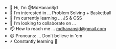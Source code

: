 - 👋 Hi, I’m @MdHananSjd
- 👀 I’m interested in ... Problem Solving + Basketball
- 🌱 I’m currently learning ... JS & CSS
- 💞️ I’m looking to collaborate on ...
- 📫 How to reach me ... mdhanansjd@gmail.com
- 😄 Pronouns: ... Don't believe in 'em
- ⚡ Constantly learning 🦾

<!---
MdHananSjd/MdHananSjd is a ✨ special ✨ repository because its `README.md` (this file) appears on your GitHub profile.
You can click the Preview link to take a look at your changes.
--->
